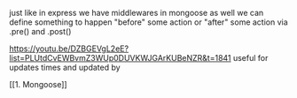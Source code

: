 just like in express we have middlewares in mongoose as well 
we can define something to happen "before" some action or "after" some action via .pre() and .post()

https://youtu.be/DZBGEVgL2eE?list=PLUtdCvEWBvmZ3WUp0DUVKWJGArKUBeNZR&t=1841
useful for updates times and updated by

[[1. Mongoose]]